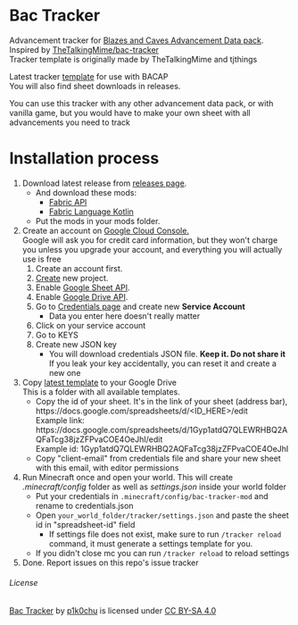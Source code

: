 <h1>Bac Tracker</h1>
Advancement tracker for <a href="https://bit.ly/3u9BXTr">Blazes and Caves Advancement Data pack</a>.<br>
Inspired by <a href="https://github.com/TheTalkingMime/bac-tracker">TheTalkingMime/bac-tracker</a><br>
Tracker template is originally made by TheTalkingMime and tjthings

Latest tracker <a href="https://docs.google.com/spreadsheets/d/1p0Nl61avCxvLxlIrD6ZAeoyIkEDiTf7C3ZIQTC-Ivew/edit?usp=sharing">template</a> for use with BACAP<br>
You will also find sheet downloads in releases.

You can use this tracker with any other advancement data pack, or with vanilla game, but you would have to make your own sheet with all advancements you need to track

<h1>Installation process</h1>
<ol>
    <li>Download latest release from <a href="https://github.com/p1k0chu/bac-tracker">releases page</a>.
        <ul>
            <li>And download these mods:
                <ul>
                    <li><a href="https://modrinth.com/mod/fabric-api">Fabric API</a></li>
                    <li><a href="https://modrinth.com/mod/fabric-language-kotlin">Fabric Language Kotlin</a></li>
                </ul>
            </li>
            <li>Put the mods in your mods folder.</li>
        </ul>
    </li>
    <li>Create an account on <a href="https://console.cloud.google.com">Google Cloud Console.</a><br>
Google will ask you for credit card information, but they won't charge you unless you upgrade your account, and everything you will actually use is free
        <ol>
            <li>Create an account first.</li>
            <li><a href="https://console.cloud.google.com/projectcreate">Create</a> new project.</li>
            <li>Enable <a href="https://console.cloud.google.com/marketplace/product/google/sheets.googleapis.com">Google Sheet API</a>.</li>
            <li>Enable <a href="https://console.cloud.google.com/marketplace/product/google/drive.googleapis.com">Google Drive API</a>.</li>
            <li>Go to <a href="https://console.cloud.google.com/apis/credentials">Credentials page</a> and create new <b>Service Account</b>
                <ul>
                    <li>Data you enter here doesn't really matter</li>
                </ul>
            </li>
            <li>Click on your service account</li>
            <li>Go to KEYS</li>
            <li>Create new JSON key
                <ul>
                    <li>You will download credentials JSON file. <b>Keep it. Do not share it</b><br>
If you leak your key accidentally, you can reset it and create a new one</li>
                </ul>
            </li>
        </ol>
    </li>
    <li>Copy <a href="https://drive.google.com/drive/folders/1kL45IXPLcKI9UIc31At0k-bHXxmtmSry?usp=sharing">latest template</a> to your Google Drive<br>
This is a folder with all available templates.
        <ul>
            <li>Copy the id of your sheet. It's in the link of your sheet (address bar), https://docs.google.com/spreadsheets/d/&lt;ID_HERE&gt;/edit<br>
                Example link: https://docs.google.com/spreadsheets/d/1Gyp1atdQ7QLEWRHBQ2AQFaTcg38jzZFPvaCOE4OeJhI/edit<br>
                Example id: 1Gyp1atdQ7QLEWRHBQ2AQFaTcg38jzZFPvaCOE4OeJhI
            </li>
            <li>Copy "client-email" from credentials file and share your new sheet with this email, with editor permissions</li>
        </ul>
    </li>
    <li>Run Minecraft once and open your world. This will create <i>.minecraft/config</i> folder as well as <i>settings.json</i> inside your world folder
        <ul>
            <li>Put your credentials in <code>.minecraft/config/bac-tracker-mod</code> and rename to credentials.json</li>
            <li>
                Open <code>your_world_folder/tracker/settings.json</code> and paste the sheet id in "spreadsheet-id" field
                <ul>
                <li>
                    If settings file does not exist, make sure to run <code>/tracker reload</code> command, it must generate a settings template for you.
                </li>
                </ul>
            </li>
            <li>If you didn't close mc you can run <code>/tracker reload</code> to reload settings</li>
        </ul>
    </li>
    <li>Done. Report issues on this repo's issue tracker</li>
</ol>


<h6>License</h6>
<a property="dct:title" rel="cc:attributionURL" href="https://github.com/p1k0chu/bac-tracker-mod">Bac Tracker</a> by <a rel="cc:attributionURL dct:creator" property="cc:attributionName" href="https://github.com/p1k0chu">p1k0chu</a> is licensed under <a href="https://creativecommons.org/licenses/by-sa/4.0/?ref=chooser-v1" target="_blank" rel="license noopener noreferrer" style="display:inline-block;">CC BY-SA 4.0<img style="height:17px!important;margin-left:3px;vertical-align:text-bottom;" src="https://mirrors.creativecommons.org/presskit/icons/cc.svg?ref=chooser-v1" alt=""><img style="height:17px!important;margin-left:3px;vertical-align:text-bottom;" src="https://mirrors.creativecommons.org/presskit/icons/by.svg?ref=chooser-v1" alt=""><img style="height:17px!important;margin-left:3px;vertical-align:text-bottom;" src="https://mirrors.creativecommons.org/presskit/icons/sa.svg?ref=chooser-v1" alt=""></a>
